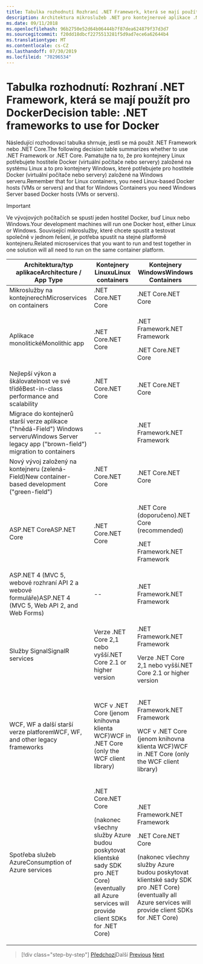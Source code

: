 ```yaml
---
title: Tabulka rozhodnutí Rozhraní .NET Framework, která se mají použít pro Docker
description: Architektura mikroslužeb .NET pro kontejnerové aplikace .NET | Tabulka rozhodnutí, rozhraní .NET Framework, které se má použít pro Docker
ms.date: 09/11/2018
ms.openlocfilehash: 96b2750e52d64b06444b7f87dea624879f37d3d7
ms.sourcegitcommit: f20dd18dbcf2275513281f5d9ad7ece6a62644b4
ms.translationtype: MT
ms.contentlocale: cs-CZ
ms.lasthandoff: 07/30/2019
ms.locfileid: "70296534"
---
```

# <a name="decision-table-net-frameworks-to-use-for-docker"></a><span data-ttu-id="1d6fd-104">Tabulka rozhodnutí: Rozhraní .NET Framework, která se mají použít pro Docker</span><span class="sxs-lookup"><span data-stu-id="1d6fd-104">Decision table: .NET frameworks to use for Docker</span></span>

<span data-ttu-id="1d6fd-105">Následující rozhodovací tabulka shrnuje, jestli se má použít .NET Framework nebo .NET Core.</span><span class="sxs-lookup"><span data-stu-id="1d6fd-105">The following decision table summarizes whether to use .NET Framework or .NET Core.</span></span> <span data-ttu-id="1d6fd-106">Pamatujte na to, že pro kontejnery Linux potřebujete hostitele Docker (virtuální počítače nebo servery) založené na systému Linux a to pro kontejnery Windows, které potřebujete pro hostitele Docker (virtuální počítače nebo servery) založené na Windows serveru.</span><span class="sxs-lookup"><span data-stu-id="1d6fd-106">Remember that for Linux containers, you need Linux-based Docker hosts (VMs or servers) and that for Windows Containers you need Windows Server based Docker hosts (VMs or servers).</span></span>

> [!IMPORTANT]
> <span data-ttu-id="1d6fd-107">Ve vývojových počítačích se spustí jeden hostitel Docker, buď Linux nebo Windows.</span><span class="sxs-lookup"><span data-stu-id="1d6fd-107">Your development machines will run one Docker host, either Linux or Windows.</span></span> <span data-ttu-id="1d6fd-108">Související mikroslužby, které chcete spustit a testovat společně v jednom řešení, je potřeba spustit na stejné platformě kontejneru.</span><span class="sxs-lookup"><span data-stu-id="1d6fd-108">Related microservices that you want to run and test together in one solution will all need to run on the same container platform.</span></span>

<table>
<thead>
<tr class="header">
<th><span data-ttu-id="1d6fd-109"><strong>Architektura/typ aplikace</strong></span><span class="sxs-lookup"><span data-stu-id="1d6fd-109"><strong>Architecture / App Type</strong></span></span></th>
<th><span data-ttu-id="1d6fd-110"><strong>Kontejnery Linuxu</strong></span><span class="sxs-lookup"><span data-stu-id="1d6fd-110"><strong>Linux containers</strong></span></span></th>
<th><span data-ttu-id="1d6fd-111"><strong>Kontejnery Windows</strong></span><span class="sxs-lookup"><span data-stu-id="1d6fd-111"><strong>Windows Containers</strong></span></span></th>
</tr>
</thead>
<tbody>
<tr class="odd">
<td><span data-ttu-id="1d6fd-112">Mikroslužby na kontejnerech</span><span class="sxs-lookup"><span data-stu-id="1d6fd-112">Microservices on containers</span></span></td>
<td><span data-ttu-id="1d6fd-113">.NET Core</span><span class="sxs-lookup"><span data-stu-id="1d6fd-113">.NET Core</span></span></td>
<td><span data-ttu-id="1d6fd-114">.NET Core</span><span class="sxs-lookup"><span data-stu-id="1d6fd-114">.NET Core</span></span></td>
</tr>
<tr class="even">
<td><span data-ttu-id="1d6fd-115">Aplikace monolitické</span><span class="sxs-lookup"><span data-stu-id="1d6fd-115">Monolithic app</span></span></td>
<td><span data-ttu-id="1d6fd-116">.NET Core</span><span class="sxs-lookup"><span data-stu-id="1d6fd-116">.NET Core</span></span></td>
<td><p><span data-ttu-id="1d6fd-117">.NET Framework</span><span class="sxs-lookup"><span data-stu-id="1d6fd-117">.NET Framework</span></span></p>
<p><span data-ttu-id="1d6fd-118">.NET Core</span><span class="sxs-lookup"><span data-stu-id="1d6fd-118">.NET Core</span></span></p></td>
</tr>
<tr class="odd">
<td><span data-ttu-id="1d6fd-119">Nejlepší výkon a škálovatelnost ve své třídě</span><span class="sxs-lookup"><span data-stu-id="1d6fd-119">Best-in-class performance and scalability</span></span></td>
<td><span data-ttu-id="1d6fd-120">.NET Core</span><span class="sxs-lookup"><span data-stu-id="1d6fd-120">.NET Core</span></span></td>
<td><span data-ttu-id="1d6fd-121">.NET Core</span><span class="sxs-lookup"><span data-stu-id="1d6fd-121">.NET Core</span></span></td>
</tr>
<tr class="even">
<td><span data-ttu-id="1d6fd-122">Migrace do kontejnerů starší verze aplikace ("hnědá-Field") Windows serveru</span><span class="sxs-lookup"><span data-stu-id="1d6fd-122">Windows Server legacy app ("brown-field") migration to containers</span></span></td>
<td>--</td>
<td><span data-ttu-id="1d6fd-123">.NET Framework</span><span class="sxs-lookup"><span data-stu-id="1d6fd-123">.NET Framework</span></span></td>
</tr>
<tr class="odd">
<td><span data-ttu-id="1d6fd-124">Nový vývoj založený na kontejneru (zelená-Field)</span><span class="sxs-lookup"><span data-stu-id="1d6fd-124">New container-based development ("green-field")</span></span></td>
<td><span data-ttu-id="1d6fd-125">.NET Core</span><span class="sxs-lookup"><span data-stu-id="1d6fd-125">.NET Core</span></span></td>
<td><span data-ttu-id="1d6fd-126">.NET Core</span><span class="sxs-lookup"><span data-stu-id="1d6fd-126">.NET Core</span></span></td>
</tr>
<tr class="even">
<td><span data-ttu-id="1d6fd-127">ASP.NET Core</span><span class="sxs-lookup"><span data-stu-id="1d6fd-127">ASP.NET Core</span></span></td>
<td><span data-ttu-id="1d6fd-128">.NET Core</span><span class="sxs-lookup"><span data-stu-id="1d6fd-128">.NET Core</span></span></td>
<td><p><span data-ttu-id="1d6fd-129">.NET Core (doporučeno)</span><span class="sxs-lookup"><span data-stu-id="1d6fd-129">.NET Core (recommended)</span></span></p>
<p><span data-ttu-id="1d6fd-130">.NET Framework</span><span class="sxs-lookup"><span data-stu-id="1d6fd-130">.NET Framework</span></span></p></td>
</tr>
<tr class="odd">
<td><span data-ttu-id="1d6fd-131">ASP.NET 4 (MVC 5, webové rozhraní API 2 a webové formuláře)</span><span class="sxs-lookup"><span data-stu-id="1d6fd-131">ASP.NET 4 (MVC 5, Web API 2, and Web Forms)</span></span></td>
<td>--</td>
<td><span data-ttu-id="1d6fd-132">.NET Framework</span><span class="sxs-lookup"><span data-stu-id="1d6fd-132">.NET Framework</span></span></td>
</tr>
<tr class="even">
<td><span data-ttu-id="1d6fd-133">Služby Signal</span><span class="sxs-lookup"><span data-stu-id="1d6fd-133">SignalR services</span></span></td>
<td><span data-ttu-id="1d6fd-134">Verze .NET Core 2,1 nebo vyšší</span><span class="sxs-lookup"><span data-stu-id="1d6fd-134">.NET Core 2.1 or higher version</span></span></td>
<td><p><span data-ttu-id="1d6fd-135">.NET Framework</span><span class="sxs-lookup"><span data-stu-id="1d6fd-135">.NET Framework</span></span></p>
<p><span data-ttu-id="1d6fd-136">Verze .NET Core 2,1 nebo vyšší</span><span class="sxs-lookup"><span data-stu-id="1d6fd-136">.NET Core 2.1 or higher version</span></span></p></td>
</tr>
<tr class="odd">
<td><span data-ttu-id="1d6fd-137">WCF, WF a další starší verze platforem</span><span class="sxs-lookup"><span data-stu-id="1d6fd-137">WCF, WF, and other legacy frameworks</span></span></td>
<td><span data-ttu-id="1d6fd-138">WCF v .NET Core (jenom knihovna klienta WCF)</span><span class="sxs-lookup"><span data-stu-id="1d6fd-138">WCF in .NET Core (only the WCF client library)</span></span></td>
<td><p><span data-ttu-id="1d6fd-139">.NET Framework</span><span class="sxs-lookup"><span data-stu-id="1d6fd-139">.NET Framework</span></span></p>
<p><span data-ttu-id="1d6fd-140">WCF v .NET Core (jenom knihovna klienta WCF)</span><span class="sxs-lookup"><span data-stu-id="1d6fd-140">WCF in .NET Core (only the WCF client library)</span></span></p></td>
</tr>
<tr class="even">
<td><span data-ttu-id="1d6fd-141">Spotřeba služeb Azure</span><span class="sxs-lookup"><span data-stu-id="1d6fd-141">Consumption of Azure services</span></span></td>
<td><p><span data-ttu-id="1d6fd-142">.NET Core</span><span class="sxs-lookup"><span data-stu-id="1d6fd-142">.NET Core</span></span></p>
<p><span data-ttu-id="1d6fd-143">(nakonec všechny služby Azure budou poskytovat klientské sady SDK pro .NET Core)</span><span class="sxs-lookup"><span data-stu-id="1d6fd-143">(eventually all Azure services will provide client SDKs for .NET Core)</span></span></p></td>
<td><p><span data-ttu-id="1d6fd-144">.NET Framework</span><span class="sxs-lookup"><span data-stu-id="1d6fd-144">.NET Framework</span></span></p>
<p><span data-ttu-id="1d6fd-145">.NET Core</span><span class="sxs-lookup"><span data-stu-id="1d6fd-145">.NET Core</span></span></p>
<p><span data-ttu-id="1d6fd-146">(nakonec všechny služby Azure budou poskytovat klientské sady SDK pro .NET Core)</span><span class="sxs-lookup"><span data-stu-id="1d6fd-146">(eventually all Azure services will provide client SDKs for .NET Core)</span></span></p></td>
</tr>
</tbody>
</table>

>[!div class="step-by-step"]
><span data-ttu-id="1d6fd-147">[Předchozí](net-framework-container-scenarios.md)Další
>[](net-container-os-targets.md)</span><span class="sxs-lookup"><span data-stu-id="1d6fd-147">[Previous](net-framework-container-scenarios.md)
[Next](net-container-os-targets.md)</span></span>

